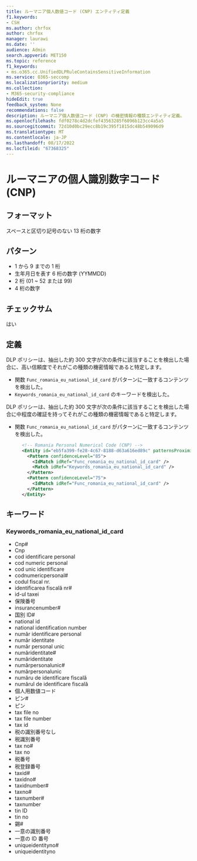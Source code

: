 ```yaml
---
title: ルーマニア個人数値コード (CNP) エンティティ定義
f1.keywords:
- CSH
ms.author: chrfox
author: chrfox
manager: laurawi
ms.date: ''
audience: Admin
search.appverid: MET150
ms.topic: reference
f1_keywords:
- ms.o365.cc.UnifiedDLPRuleContainsSensitiveInformation
ms.service: O365-seccomp
ms.localizationpriority: medium
ms.collection:
- M365-security-compliance
hideEdit: true
feedback_system: None
recommendations: false
description: ルーマニア個人数値コード (CNP) の機密情報の種類エンティティ定義。
ms.openlocfilehash: fdf0278c4d2dcfef43563285f6096b123cc4a5a5
ms.sourcegitcommit: 72d10d0bc29ecc8b19c395f1815dc48b549096d9
ms.translationtype: MT
ms.contentlocale: ja-JP
ms.lasthandoff: 08/17/2022
ms.locfileid: "67368325"
---
```

# <a name="romania-personal-numeric-code-cnp"></a>ルーマニアの個人識別数字コード (CNP)

## <a name="format"></a>フォーマット

スペースと区切り記号のない 13 桁の数字

## <a name="pattern"></a>パターン

- 1 から 9 までの 1 桁
- 生年月日を表す 6 桁の数字 (YYMMDD)
- 2 桁 (01 ~ 52 または 99)
- 4 桁の数字

## <a name="checksum"></a>チェックサム

はい

## <a name="definition"></a>定義

DLP ポリシーは、抽出した約 300 文字が次の条件に該当することを検出した場合に、高い信頼度でそれがこの種類の機密情報であると特定します。

- 関数 `Func_romania_eu_national_id_card` がパターンに一致するコンテンツを検出した。
- `Keywords_romania_eu_national_id_card` のキーワードを検出した。

DLP ポリシーは、抽出した約 300 文字が次の条件に該当することを検出した場合に中程度の確証を持ってそれがこの種類の機密情報であると特定します。

- 関数 `Func_romania_eu_national_id_card` がパターンに一致するコンテンツを検出した。

```xml
      <!-- Romania Personal Numerical Code (CNP) -->
      <Entity id="eb5fa399-fe28-4c67-8188-d63a616ed89c" patternsProximity="300" recommendedConfidence="85">
        <Pattern confidenceLevel="85">
          <IdMatch idRef="Func_romania_eu_national_id_card" />
          <Match idRef="Keywords_romania_eu_national_id_card" />
        </Pattern>
        <Pattern confidenceLevel="75">
          <IdMatch idRef="Func_romania_eu_national_id_card" />
        </Pattern>
      </Entity>
```

## <a name="keywords"></a>キーワード

### <a name="keywords_romania_eu_national_id_card"></a>Keywords_romania_eu_national_id_card

- Cnp#
- Cnp
- cod identificare personal
- cod numeric personal
- cod unic identificare
- codnumericpersonal#
- codul fiscal nr.
- identificarea fiscală nr#
- id-ul taxei
- 保険番号
- insurancenumber#
- 国別 ID#
- national id
- national identification number
- număr identificare personal
- număr identitate
- număr personal unic
- număridentitate#
- număridentitate
- numărpersonalunic#
- numărpersonalunic
- număru de identificare fiscală
- numărul de identificare fiscală
- 個人用数値コード
- ピン#
- ピン
- tax file no
- tax file number
- tax id
- 税の識別番号なし
- 税識別番号
- tax no#
- tax no
- 税番号
- 税登録番号
- taxid#
- taxidno#
- taxidnumber#
- taxno#
- taxnumber#
- taxnumber
- tin ID
- tin no
- 錫#
- 一意の識別番号
- 一意の ID 番号
- uniqueidentityno#
- uniqueidentityno